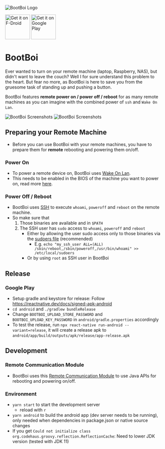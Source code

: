 ![BootBoi Logo](android/app/src/main/res/mipmap-xxxhdpi/ic_launcher_round.png)

[<img src="https://fdroid.gitlab.io/artwork/badge/get-it-on.png"
     alt="Get it on F-Droid"
     height="80">](https://f-droid.org/packages/com.elektropepi.bootboi/)
[<img src="https://play.google.com/intl/en_us/badges/images/generic/en-play-badge.png"
     alt="Get it on Google Play"
     height="80">](https://play.google.com/store/apps/details?id=com.elektropepi.bootboi)

# BootBoi
Ever wanted to turn on your remote machine (laptop, Raspberry, NAS), but didn't want to leave the couch? Well I for sure
understand this problem to the heart. But fear no more, as BootBoi is here to save you from the gruesome task of standing up 
and pushing a button.

BootBoi features **remote power on / power off / reboot** for as many remote machines as you can imagine with the 
combined power of `ssh` and `Wake On Lan`.

![BootBoi Screenshots](images/screenshots_1.png)
![BootBoi Screenshots](images/screenshots_2.png)

## Preparing your Remote Machine
- Before you can use BootBoi with your remote machines, you have to prepare them for **remote** rebooting and powering them on/off. 
### Power On
- To power a remote device on, BootBoi uses [Wake On Lan](https://en.wikipedia.org/wiki/Wake-on-LAN).
- This needs to be enabled in the BIOS of the machine you want to power on, read more [here](https://www.lifewire.com/wake-on-lan-4149800).

### Power Off / Reboot
- BootBoi uses [SSH](https://simple.wikipedia.org/wiki/Secure_Shell) to execute `whoami`, `poweroff` and `reboot` on the remote
machine. 
- So make sure that
  1. Those binaries are available and in `$PATH`
  2. The SSH user has `sudo` access to `whoami`, `poweroff` and `reboot`
      - Either by allowing the user sudo access only to those binaries via the [sudoers file](https://linux.die.net/man/5/sudoers) (recommended)
          - E.g. `echo "my_ssh_user ALL=(ALL) /sbin/reboot,/sbin/poweroff,/usr/bin/whoami" >> /etc/local/sudoers` 
      - Or by using `root` as SSH user in BootBoi
    
## Release
### Google Play
- Setup gradle and keystore for release: Follow https://reactnative.dev/docs/signed-apk-android
- `cd android` and `./gradlew bundleRelease`
- Change `BOOTBOI_UPLOAD_STORE_PASSWORD` and `BOOTBOI_UPLOAD_KEY_PASSWORD` in `android/gradle.properties` accordingly
- To test the release, run `npx react-native run-android --variant=release`, it will create a release apk to `android/app/build/outputs/apk/release/app-release.apk`

## Development
### Remote Communication Module
- BootBoi uses this [Remote Communication Module](https://github.com/BootBoi/remote-communication) to use Java APIs for
  rebooting and powering on/off.

### Environment
- `yarn start` to start the development server
  - reload with `r`
- `yarn android` to build the android app (dev server needs to be running), only needed when 
dependencies in package.json or native source changes
- If you get `Could not initialize class org.codehaus.groovy.reflection.ReflectionCache`: Need to lower JDK version (tested with JDK 11)
